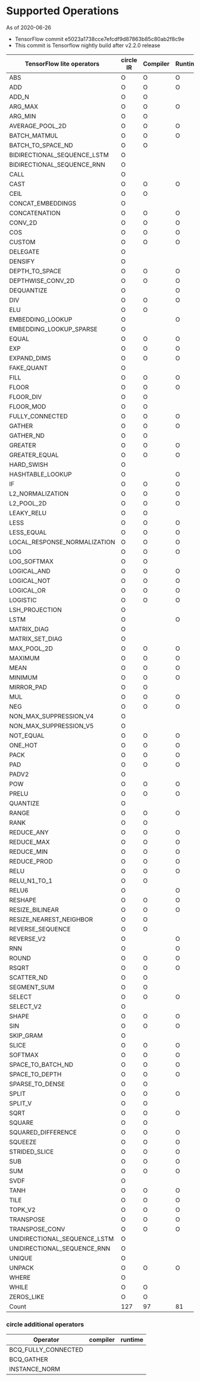 # Supported Operations

As of 2020-06-26
- TensorFlow commit e5023a1738cce7efcdf9d87863b85c80ab2f8c9e
- This commit is Tensorflow nightly build after v2.2.0 release

TensorFlow lite operators | circle IR | Compiler | Runtime
-- | -- | -- | --
ABS | O | O | O
ADD | O | O | O
ADD_N | O | O |  
ARG_MAX | O | O | O
ARG_MIN | O | O |  
AVERAGE_POOL_2D | O | O | O
BATCH_MATMUL | O | O | O
BATCH_TO_SPACE_ND | O | O |  
BIDIRECTIONAL_SEQUENCE_LSTM | O |   |  
BIDIRECTIONAL_SEQUENCE_RNN | O |   |  
CALL | O |   |  
CAST | O | O | O
CEIL | O | O |  
CONCAT_EMBEDDINGS | O |   |  
CONCATENATION | O | O | O
CONV_2D | O | O | O
COS | O | O | O
CUSTOM | O | O | O
DELEGATE | O |   |  
DENSIFY | O |   |  
DEPTH_TO_SPACE | O | O | O
DEPTHWISE_CONV_2D | O | O | O
DEQUANTIZE | O |   | O
DIV | O | O | O
ELU | O | O |  
EMBEDDING_LOOKUP | O |   | O
EMBEDDING_LOOKUP_SPARSE | O |   |  
EQUAL | O | O | O
EXP | O | O | O
EXPAND_DIMS | O | O | O
FAKE_QUANT | O |   |  
FILL | O | O | O
FLOOR | O | O | O
FLOOR_DIV | O | O |  
FLOOR_MOD | O | O |  
FULLY_CONNECTED | O | O | O
GATHER | O | O | O
GATHER_ND | O | O |  
GREATER | O | O | O
GREATER_EQUAL | O | O | O
HARD_SWISH | O |   |  
HASHTABLE_LOOKUP | O |   | O
IF | O | O | O
L2_NORMALIZATION | O | O | O
L2_POOL_2D | O | O | O
LEAKY_RELU | O | O |  
LESS | O | O | O
LESS_EQUAL | O | O | O
LOCAL_RESPONSE_NORMALIZATION | O | O | O
LOG | O | O | O
LOG_SOFTMAX | O | O |  
LOGICAL_AND | O | O | O
LOGICAL_NOT | O | O | O
LOGICAL_OR | O | O | O
LOGISTIC | O | O | O
LSH_PROJECTION | O |   |  
LSTM | O |   | O
MATRIX_DIAG | O |   |  
MATRIX_SET_DIAG | O |   |  
MAX_POOL_2D | O | O | O
MAXIMUM | O | O | O
MEAN | O | O | O
MINIMUM | O | O | O
MIRROR_PAD | O | O |  
MUL | O | O | O
NEG | O | O | O
NON_MAX_SUPPRESSION_V4 | O |   |  
NON_MAX_SUPPRESSION_V5 | O |   |  
NOT_EQUAL | O | O | O
ONE_HOT | O | O | O
PACK | O | O | O
PAD | O | O | O
PADV2 | O |   |  
POW | O | O | O
PRELU | O | O | O
QUANTIZE | O |   |  
RANGE | O | O | O
RANK | O | O |  
REDUCE_ANY | O | O | O
REDUCE_MAX | O | O | O
REDUCE_MIN | O | O | O
REDUCE_PROD | O | O | O
RELU | O | O | O
RELU_N1_TO_1 | O | O |  
RELU6 | O |   | O
RESHAPE | O | O | O
RESIZE_BILINEAR | O | O | O
RESIZE_NEAREST_NEIGHBOR | O | O |  
REVERSE_SEQUENCE | O | O |  
REVERSE_V2 | O |   | O
RNN | O |   | O
ROUND | O | O | O
RSQRT | O | O | O
SCATTER_ND | O | O |  
SEGMENT_SUM | O | O |  
SELECT | O | O | O
SELECT_V2 | O |   |  
SHAPE | O | O | O
SIN | O | O | O
SKIP_GRAM | O |   |  
SLICE | O | O | O
SOFTMAX | O | O | O
SPACE_TO_BATCH_ND | O | O | O
SPACE_TO_DEPTH | O | O | O
SPARSE_TO_DENSE | O | O |  
SPLIT | O | O | O
SPLIT_V | O | O |  
SQRT | O | O | O
SQUARE | O | O |  
SQUARED_DIFFERENCE | O | O | O
SQUEEZE | O | O | O
STRIDED_SLICE | O | O | O
SUB | O | O | O
SUM | O | O | O
SVDF | O |   |  
TANH | O | O | O
TILE | O | O | O
TOPK_V2 | O | O | O
TRANSPOSE | O | O | O
TRANSPOSE_CONV | O | O | O
UNIDIRECTIONAL_SEQUENCE_LSTM | O |   |  
UNIDIRECTIONAL_SEQUENCE_RNN | O |   |  
UNIQUE | O |   |  
UNPACK | O | O | O
WHERE | O |   |  
WHILE | O | O |  
ZEROS_LIKE | O | O |  
Count | 127 | 97 | 81


### circle additional operators

Operator | compiler | runtime
-- | -- | --
BCQ_FULLY_CONNECTED |   |
BCQ_GATHER |   |
INSTANCE_NORM |   |
